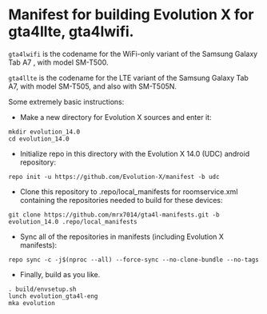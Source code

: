 # Manifest for building Evolution X for gta4llte, gta4lwifi.

`gta4lwifi` is the codename for the WiFi-only variant of the Samsung Galaxy Tab A7 , with model SM-T500.

`gta4llte` is the codename for the LTE variant of the Samsung Galaxy Tab A7, with model SM-T505, and also with SM-T505N.

Some extremely basic instructions:
- Make a new directory for Evolution X sources and enter it:
```
mkdir evolution_14.0
cd evolution_14.0
```

- Initialize repo in this directory with the Evolution X 14.0 (UDC) android repository:
```
repo init -u https://github.com/Evolution-X/manifest -b udc
```

- Clone this repository to .repo/local_manifests for roomservice.xml containing the repositories needed to build for these devices:
```
git clone https://github.com/mrx7014/gta4l-manifests.git -b evolution_14.0 .repo/local_manifests
```

- Sync all of the repositories in manifests (including Evolution X manifests):
```
repo sync -c -j$(nproc --all) --force-sync --no-clone-bundle --no-tags
```

- Finally, build as you like.
```
. build/envsetup.sh
lunch evolution_gta4l-eng
mka evolution
```
